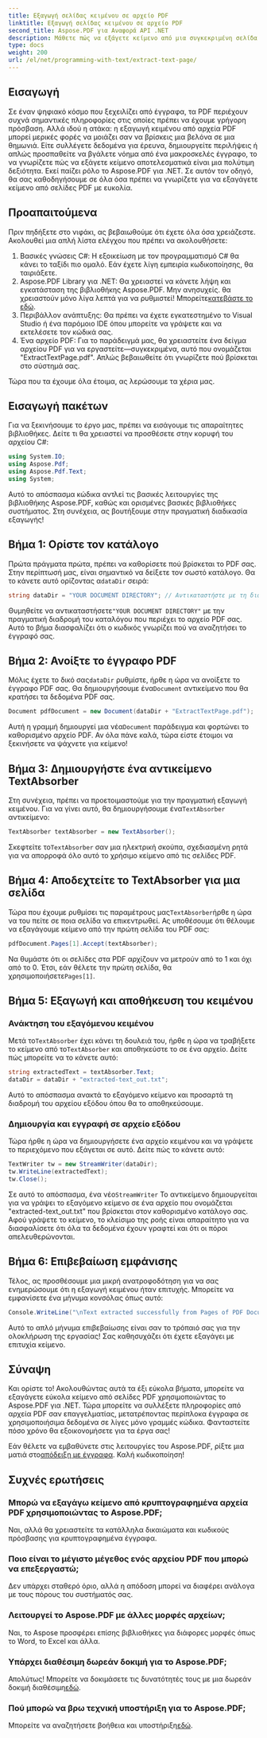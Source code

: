 ```yaml
---
title: Εξαγωγή σελίδας κειμένου σε αρχείο PDF
linktitle: Εξαγωγή σελίδας κειμένου σε αρχείο PDF
second_title: Aspose.PDF για Αναφορά API .NET
description: Μάθετε πώς να εξάγετε κείμενο από μια συγκεκριμένη σελίδα σε αρχείο PDF χρησιμοποιώντας το Aspose.PDF για .NET.
type: docs
weight: 200
url: /el/net/programming-with-text/extract-text-page/
---
```

## Εισαγωγή

Σε έναν ψηφιακό κόσμο που ξεχειλίζει από έγγραφα, τα PDF περιέχουν συχνά σημαντικές πληροφορίες στις οποίες πρέπει να έχουμε γρήγορη πρόσβαση. Αλλά ιδού η ατάκα: η εξαγωγή κειμένου από αρχεία PDF μπορεί μερικές φορές να μοιάζει σαν να βρίσκεις μια βελόνα σε μια θημωνιά. Είτε συλλέγετε δεδομένα για έρευνα, δημιουργείτε περιλήψεις ή απλώς προσπαθείτε να βγάλετε νόημα από ένα μακροσκελές έγγραφο, το να γνωρίζετε πώς να εξάγετε κείμενο αποτελεσματικά είναι μια πολύτιμη δεξιότητα. Εκεί παίζει ρόλο το Aspose.PDF για .NET. Σε αυτόν τον οδηγό, θα σας καθοδηγήσουμε σε όλα όσα πρέπει να γνωρίζετε για να εξαγάγετε κείμενο από σελίδες PDF με ευκολία.

## Προαπαιτούμενα

Πριν πηδήξετε στο νιφάκι, ας βεβαιωθούμε ότι έχετε όλα όσα χρειάζεστε. Ακολουθεί μια απλή λίστα ελέγχου που πρέπει να ακολουθήσετε:

1. Βασικές γνώσεις C#: Η εξοικείωση με τον προγραμματισμό C# θα κάνει το ταξίδι πιο ομαλό. Εάν έχετε λίγη εμπειρία κωδικοποίησης, θα ταιριάξετε.
2. Aspose.PDF Library για .NET: Θα χρειαστεί να κάνετε λήψη και εγκατάσταση της βιβλιοθήκης Aspose.PDF. Μην ανησυχείς. θα χρειαστούν μόνο λίγα λεπτά για να ρυθμιστεί! Μπορείτε[κατεβάστε το εδώ](https://releases.aspose.com/pdf/net/).
3. Περιβάλλον ανάπτυξης: Θα πρέπει να έχετε εγκατεστημένο το Visual Studio ή ένα παρόμοιο IDE όπου μπορείτε να γράψετε και να εκτελέσετε τον κώδικά σας.
4. Ένα αρχείο PDF: Για το παράδειγμά μας, θα χρειαστείτε ένα δείγμα αρχείου PDF για να εργαστείτε—συγκεκριμένα, αυτό που ονομάζεται "ExtractTextPage.pdf". Απλώς βεβαιωθείτε ότι γνωρίζετε πού βρίσκεται στο σύστημά σας.

Τώρα που τα έχουμε όλα έτοιμα, ας λερώσουμε τα χέρια μας.

## Εισαγωγή πακέτων

Για να ξεκινήσουμε το έργο μας, πρέπει να εισάγουμε τις απαραίτητες βιβλιοθήκες. Δείτε τι θα χρειαστεί να προσθέσετε στην κορυφή του αρχείου C#:

```csharp
using System.IO;
using Aspose.Pdf;
using Aspose.Pdf.Text;
using System;
```

Αυτό το απόσπασμα κώδικα αντλεί τις βασικές λειτουργίες της βιβλιοθήκης Aspose.PDF, καθώς και ορισμένες βασικές βιβλιοθήκες συστήματος. Στη συνέχεια, ας βουτήξουμε στην πραγματική διαδικασία εξαγωγής!

## Βήμα 1: Ορίστε τον κατάλογο

Πρώτα πράγματα πρώτα, πρέπει να καθορίσετε πού βρίσκεται το PDF σας. Στην περίπτωσή μας, είναι σημαντικό να δείξετε τον σωστό κατάλογο. Θα το κάνετε αυτό ορίζοντας α`dataDir` σειρά:

```csharp
string dataDir = "YOUR DOCUMENT DIRECTORY"; // Αντικαταστήστε με τη διαδρομή PDF σας
```

 Θυμηθείτε να αντικαταστήσετε`"YOUR DOCUMENT DIRECTORY"` με την πραγματική διαδρομή του καταλόγου που περιέχει το αρχείο PDF σας. Αυτό το βήμα διασφαλίζει ότι ο κωδικός γνωρίζει πού να αναζητήσει το έγγραφό σας.

## Βήμα 2: Ανοίξτε το έγγραφο PDF

 Μόλις έχετε το δικό σας`dataDir` ρυθμίστε, ήρθε η ώρα να ανοίξετε το έγγραφο PDF σας. Θα δημιουργήσουμε ένα`Document` αντικείμενο που θα κρατήσει τα δεδομένα PDF σας.

```csharp
Document pdfDocument = new Document(dataDir + "ExtractTextPage.pdf");
```

 Αυτή η γραμμή δημιουργεί μια νέα`Document` παράδειγμα και φορτώνει το καθορισμένο αρχείο PDF. Αν όλα πάνε καλά, τώρα είστε έτοιμοι να ξεκινήσετε να ψάχνετε για κείμενο!

## Βήμα 3: Δημιουργήστε ένα αντικείμενο TextAbsorber

 Στη συνέχεια, πρέπει να προετοιμαστούμε για την πραγματική εξαγωγή κειμένου. Για να γίνει αυτό, θα δημιουργήσουμε ένα`TextAbsorber` αντικείμενο:

```csharp
TextAbsorber textAbsorber = new TextAbsorber();
```

 Σκεφτείτε το`TextAbsorber` σαν μια ηλεκτρική σκούπα, σχεδιασμένη ρητά για να απορροφά όλο αυτό το χρήσιμο κείμενο από τις σελίδες PDF. 

## Βήμα 4: Αποδεχτείτε το TextAbsorber για μια σελίδα

 Τώρα που έχουμε ρυθμίσει τις παραμέτρους μας`TextAbsorber`ήρθε η ώρα να του πείτε σε ποια σελίδα να επικεντρωθεί. Ας υποθέσουμε ότι θέλουμε να εξαγάγουμε κείμενο από την πρώτη σελίδα του PDF σας:

```csharp
pdfDocument.Pages[1].Accept(textAbsorber);
```

 Να θυμάστε ότι οι σελίδες στα PDF αρχίζουν να μετρούν από το 1 και όχι από το 0. Έτσι, εάν θέλετε την πρώτη σελίδα, θα χρησιμοποιήσετε`Pages[1]`.

## Βήμα 5: Εξαγωγή και αποθήκευση του κειμένου

### Ανάκτηση του εξαγόμενου κειμένου

 Μετά το`TextAbsorber` έχει κάνει τη δουλειά του, ήρθε η ώρα να τραβήξετε το κείμενο από το`TextAbsorber` και αποθηκεύστε το σε ένα αρχείο. Δείτε πώς μπορείτε να το κάνετε αυτό:

```csharp
string extractedText = textAbsorber.Text;
dataDir = dataDir + "extracted-text_out.txt";
```

Αυτό το απόσπασμα ανακτά το εξαγόμενο κείμενο και προσαρτά τη διαδρομή του αρχείου εξόδου όπου θα το αποθηκεύσουμε.

### Δημιουργία και εγγραφή σε αρχείο εξόδου

Τώρα ήρθε η ώρα να δημιουργήσετε ένα αρχείο κειμένου και να γράψετε το περιεχόμενο που εξάγεται σε αυτό. Δείτε πώς το κάνετε αυτό:

```csharp
TextWriter tw = new StreamWriter(dataDir);
tw.WriteLine(extractedText);
tw.Close();
```

 Σε αυτό το απόσπασμα, ένα νέο`StreamWriter` Το αντικείμενο δημιουργείται για να γράψει το εξαγόμενο κείμενο σε ένα αρχείο που ονομάζεται "extracted-text_out.txt" που βρίσκεται στον καθορισμένο κατάλογο σας. Αφού γράψετε το κείμενο, το κλείσιμο της ροής είναι απαραίτητο για να διασφαλίσετε ότι όλα τα δεδομένα έχουν γραφτεί και ότι οι πόροι απελευθερώνονται.

## Βήμα 6: Επιβεβαίωση εμφάνισης

Τέλος, ας προσθέσουμε μια μικρή ανατροφοδότηση για να σας ενημερώσουμε ότι η εξαγωγή κειμένου ήταν επιτυχής. Μπορείτε να εμφανίσετε ένα μήνυμα κονσόλας όπως αυτό:

```csharp
Console.WriteLine("\nText extracted successfully from Pages of PDF Document.\nFile saved at " + dataDir);
```

Αυτό το απλό μήνυμα επιβεβαίωσης είναι σαν το τρόπαιό σας για την ολοκλήρωση της εργασίας! Σας καθησυχάζει ότι έχετε εξαγάγει με επιτυχία κείμενο.

## Σύναψη

Και ορίστε το! Ακολουθώντας αυτά τα έξι εύκολα βήματα, μπορείτε να εξαγάγετε εύκολα κείμενο από σελίδες PDF χρησιμοποιώντας το Aspose.PDF για .NET. Τώρα μπορείτε να συλλέξετε πληροφορίες από αρχεία PDF σαν επαγγελματίας, μετατρέποντας περίπλοκα έγγραφα σε χρησιμοποιήσιμα δεδομένα σε λίγες μόνο γραμμές κώδικα. Φανταστείτε πόσο χρόνο θα εξοικονομήσετε για τα έργα σας!

 Εάν θέλετε να εμβαθύνετε στις λειτουργίες του Aspose.PDF, ρίξτε μια ματιά στο[απόδειξη με έγγραφα](https://reference.aspose.com/pdf/net/). Καλή κωδικοποίηση!

## Συχνές ερωτήσεις

### Μπορώ να εξαγάγω κείμενο από κρυπτογραφημένα αρχεία PDF χρησιμοποιώντας το Aspose.PDF;
Ναι, αλλά θα χρειαστείτε τα κατάλληλα δικαιώματα και κωδικούς πρόσβασης για κρυπτογραφημένα έγγραφα.

### Ποιο είναι το μέγιστο μέγεθος ενός αρχείου PDF που μπορώ να επεξεργαστώ;
Δεν υπάρχει σταθερό όριο, αλλά η απόδοση μπορεί να διαφέρει ανάλογα με τους πόρους του συστήματός σας.

### Λειτουργεί το Aspose.PDF με άλλες μορφές αρχείων;
Ναι, το Aspose προσφέρει επίσης βιβλιοθήκες για διάφορες μορφές όπως το Word, το Excel και άλλα.

### Υπάρχει διαθέσιμη δωρεάν δοκιμή για το Aspose.PDF;
 Απολύτως! Μπορείτε να δοκιμάσετε τις δυνατότητές τους με μια δωρεάν δοκιμή διαθέσιμη[εδώ](https://releases.aspose.com/).

### Πού μπορώ να βρω τεχνική υποστήριξη για το Aspose.PDF;
 Μπορείτε να αναζητήσετε βοήθεια και υποστήριξη[εδώ](https://forum.aspose.com/c/pdf/10).